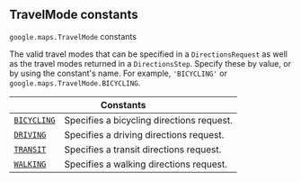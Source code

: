 
<devsite-heading text=" TravelMode constants" for="TravelMode" level="h2" link="" toc="" back-to-top=""><h2 id="TravelMode" is-upgraded="">TravelMode constants </h2></devsite-heading>
<p>
<code translate="no" dir="ltr"><span itemprop="path">google.maps</span>.<span itemprop="name">TravelMode</span></code>
constants
</p>
<p>The valid travel modes that can be specified in a <code translate="no" dir="ltr">DirectionsRequest</code> as well as the travel modes returned in a <code translate="no" dir="ltr">DirectionsStep</code>. Specify these by value, or by using the constant's name. For example, <code translate="no" dir="ltr">'BICYCLING'</code> or <code translate="no" dir="ltr">google.maps.TravelMode.BICYCLING</code>.</p>
<div class="devsite-table-wrapper"><table class="constants responsive" summary="TravelMode constants">
<thead>
<tr><th colspan="2">Constants</th>
</tr></thead>
<tbody>
<tr id="TravelMode.BICYCLING">
<td itemprop="property"><code translate="no" dir="ltr"><a class="secret-link" href="#TravelMode.BICYCLING"><span>BICYCLING</span></a></code></td>
<td>Specifies a bicycling directions request.</td>
</tr>
<tr id="TravelMode.DRIVING">
<td itemprop="property"><code translate="no" dir="ltr"><a class="secret-link" href="#TravelMode.DRIVING"><span>DRIVING</span></a></code></td>
<td>Specifies a driving directions request.</td>
</tr>
<tr id="TravelMode.TRANSIT">
<td itemprop="property"><code translate="no" dir="ltr"><a class="secret-link" href="#TravelMode.TRANSIT"><span>TRANSIT</span></a></code></td>
<td>Specifies a transit directions request.</td>
</tr>
<tr id="TravelMode.WALKING">
<td itemprop="property"><code translate="no" dir="ltr"><a class="secret-link" href="#TravelMode.WALKING"><span>WALKING</span></a></code></td>
<td>Specifies a walking directions request.</td>
</tr>
</tbody>
</table></div>
<script src="replace_links.js"></script>
